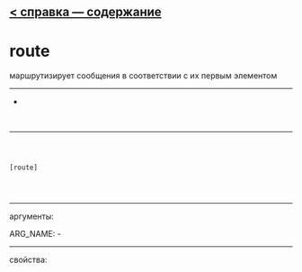[< справка — содержание](index.html)
---

# route


маршрутизирует сообщения в соответствии с их первым элементом

---

-
<br>


---


```



[route]


            
```

---
аргументы:

ARG_NAME: -<br>

---
свойства:


